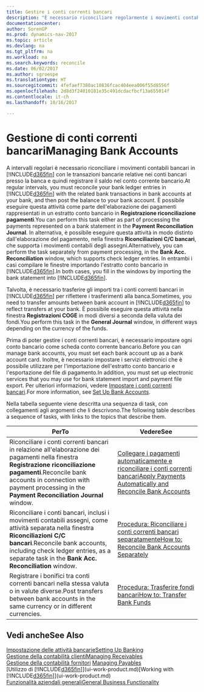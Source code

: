 ```yaml
---
title: Gestire i conti correnti bancari
description: "È necessario riconciliare regolarmente i movimenti contabili bancari in Dynamics NAV con le transazioni bancarie correlate nei conti bancari."
documentationcenter: 
author: SorenGP
ms.prod: dynamics-nav-2017
ms.topic: article
ms.devlang: na
ms.tgt_pltfrm: na
ms.workload: na
ms.search.keywords: reconcile
ms.date: 06/02/2017
ms.author: sgroespe
ms.translationtype: HT
ms.sourcegitcommit: 4fefaef7380ac10836fcac404eea006f55d8556f
ms.openlocfilehash: 2d8d3f24010181e35c491dcdacfbcf13a655014f
ms.contentlocale: it-ch
ms.lasthandoff: 10/16/2017

---
```

# <a name="managing-bank-accounts"></a><span data-ttu-id="55f4f-103">Gestione di conti correnti bancari</span><span class="sxs-lookup"><span data-stu-id="55f4f-103">Managing Bank Accounts</span></span>
<span data-ttu-id="55f4f-104">A intervalli regolari è necessario riconciliare i movimenti contabili bancari in [!INCLUDE[d365fin](includes/d365fin_md.md)] con le transazioni bancarie relative nei conti bancari presso la banca e quindi registrare il saldo nel conto corrente bancario.</span><span class="sxs-lookup"><span data-stu-id="55f4f-104">At regular intervals, you must reconcile your bank ledger entries in [!INCLUDE[d365fin](includes/d365fin_md.md)] with the related bank transactions in bank accounts at your bank, and then post the balance to your bank account.</span></span> <span data-ttu-id="55f4f-105">È possibile eseguire questa attività come parte dell'elaborazione dei pagamenti rappresentati in un estratto conto bancario in **Registrazione riconciliazione pagamenti**.</span><span class="sxs-lookup"><span data-stu-id="55f4f-105">You can perform this task either as part of processing the payments represented on a bank statement in the **Payment Reconciliation Journal**.</span></span> <span data-ttu-id="55f4f-106">In alternativa, è possibile eseguire questa attività in modo distinto dall'elaborazione del pagamento, nella finestra **Riconciliazioni C/C bancari**, che supporta i movimenti contabili degli assegni.</span><span class="sxs-lookup"><span data-stu-id="55f4f-106">Alternatively, you can perform the task separately from payment processing, in the **Bank Acc. Reconciliation** window, which supports check ledger entries.</span></span> <span data-ttu-id="55f4f-107">In entrambi i casi compilare le finestre importando l'estratto conto bancario in [!INCLUDE[d365fin](includes/d365fin_md.md)].</span><span class="sxs-lookup"><span data-stu-id="55f4f-107">In both cases, you fill in the windows by importing the bank statement into [!INCLUDE[d365fin](includes/d365fin_md.md)].</span></span>

<span data-ttu-id="55f4f-108">Talvolta, è necessario trasferire gli importi tra i conti correnti bancari in [!INCLUDE[d365fin](includes/d365fin_md.md)] per riflettere i trasferimenti alla banca.</span><span class="sxs-lookup"><span data-stu-id="55f4f-108">Sometimes, you need to transfer amounts between bank account in [!INCLUDE[d365fin](includes/d365fin_md.md)] to reflect transfers at your bank.</span></span> <span data-ttu-id="55f4f-109">È possibile eseguire questa attività nella finestra **Registrazioni COGE** in modi diversi a seconda della valuta dei fondi.</span><span class="sxs-lookup"><span data-stu-id="55f4f-109">You perform this task in the **General Journal** window, in different ways depending on the currency of the funds.</span></span>

<span data-ttu-id="55f4f-110">Prima di poter gestire i conti correnti bancari, è necessario impostare ogni conto bancario come scheda conto corrente bancario.</span><span class="sxs-lookup"><span data-stu-id="55f4f-110">Before you can manage bank accounts, you must set each bank account up as a bank account card.</span></span> <span data-ttu-id="55f4f-111">Inoltre, è necessario impostare i servizi elettronici che è possibile utilizzare per l'importazione dell'estratto conto bancario e l'esportazione del file di pagamento.</span><span class="sxs-lookup"><span data-stu-id="55f4f-111">In addition, you must set up electronic services that you may use for bank statement import and payment file export.</span></span> <span data-ttu-id="55f4f-112">Per ulteriori informazioni, vedere [Impostare i conti correnti bancari](bank-setup-banking.md).</span><span class="sxs-lookup"><span data-stu-id="55f4f-112">For more information, see [Set Up Bank Accounts](bank-setup-banking.md).</span></span>

<span data-ttu-id="55f4f-113">Nella tabella seguente viene descritta una sequenza di task, con collegamenti agli argomenti che li descrivono.</span><span class="sxs-lookup"><span data-stu-id="55f4f-113">The following table describes a sequence of tasks, with links to the topics that describe them.</span></span>

| <span data-ttu-id="55f4f-114">Per</span><span class="sxs-lookup"><span data-stu-id="55f4f-114">To</span></span> | <span data-ttu-id="55f4f-115">Vedere</span><span class="sxs-lookup"><span data-stu-id="55f4f-115">See</span></span> |
| --- | --- |
| <span data-ttu-id="55f4f-116">Riconciliare i conti correnti bancari in relazione all'elaborazione dei pagamenti nella finestra **Registrazione riconciliazione pagamenti**.</span><span class="sxs-lookup"><span data-stu-id="55f4f-116">Reconcile bank accounts in connection with payment processing in the **Payment Reconciliation Journal** window.</span></span> |[<span data-ttu-id="55f4f-117">Collegare i pagamenti automaticamente e riconciliare i conti correnti bancari</span><span class="sxs-lookup"><span data-stu-id="55f4f-117">Apply Payments Automatically and Reconcile Bank Accounts</span></span>](receivables-apply-payments-auto-reconcile-bank-accounts.md) |
| <span data-ttu-id="55f4f-118">Riconciliare i conti bancari, inclusi i movimenti contabili assegni, come attività separata nella finestra **Riconciliazioni C/C bancari**.</span><span class="sxs-lookup"><span data-stu-id="55f4f-118">Reconcile bank accounts, including check ledger entries, as a separate task in the **Bank Acc. Reconciliation** window.</span></span> |[<span data-ttu-id="55f4f-119">Procedura: Riconciliare i conti correnti bancari separatamente</span><span class="sxs-lookup"><span data-stu-id="55f4f-119">How to: Reconcile Bank Accounts Separately</span></span>](bank-how-reconcile-bank-accounts-separately.md) |
| <span data-ttu-id="55f4f-120">Registrare i bonifici tra conti correnti bancari nella stessa valuta o in valute diverse.</span><span class="sxs-lookup"><span data-stu-id="55f4f-120">Post transfers between bank accounts in the same currency or in different currencies.</span></span> |[<span data-ttu-id="55f4f-121">Procedura: Trasferire fondi bancari</span><span class="sxs-lookup"><span data-stu-id="55f4f-121">How to: Transfer Bank Funds</span></span>](bank-how-transfer-bank-funds.md) |

## <a name="see-also"></a><span data-ttu-id="55f4f-122">Vedi anche</span><span class="sxs-lookup"><span data-stu-id="55f4f-122">See Also</span></span>
[<span data-ttu-id="55f4f-123">Impostazione delle attività bancarie</span><span class="sxs-lookup"><span data-stu-id="55f4f-123">Setting Up Banking</span></span>](bank-setup-banking.md)  
[<span data-ttu-id="55f4f-124">Gestione della contabilità clienti</span><span class="sxs-lookup"><span data-stu-id="55f4f-124">Managing Receivables</span></span>](receivables-manage-receivables.md)  
<span data-ttu-id="55f4f-125">[Gestione della contabilità fornitori](payables-manage-payables.md)  </span><span class="sxs-lookup"><span data-stu-id="55f4f-125">[Managing Payables](payables-manage-payables.md)  </span></span>  
<span data-ttu-id="55f4f-126">[Utilizzo di [!INCLUDE[d365fin](includes/d365fin_md.md)]](ui-work-product.md)</span><span class="sxs-lookup"><span data-stu-id="55f4f-126">[Working with [!INCLUDE[d365fin](includes/d365fin_md.md)]](ui-work-product.md)</span></span>  
[<span data-ttu-id="55f4f-127">Funzionalità aziendali generali</span><span class="sxs-lookup"><span data-stu-id="55f4f-127">General Business Functionality</span></span>](ui-across-business-areas.md)  

